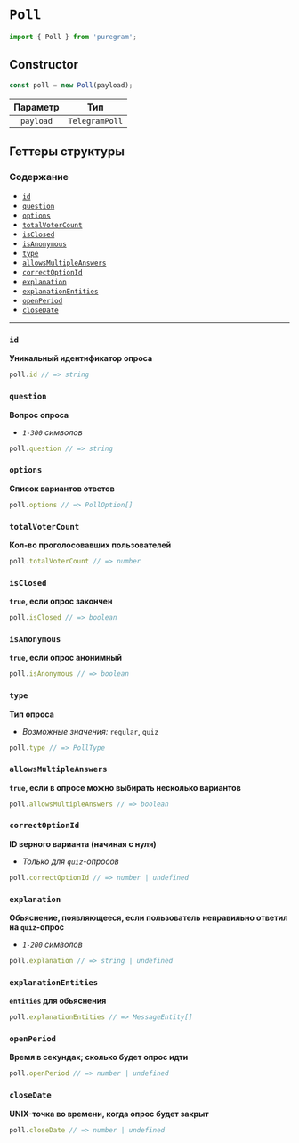 # `Poll`

```ts
import { Poll } from 'puregram';
```

## Constructor

```ts
const poll = new Poll(payload);
```

| Параметр  |      Тип       |
| :-------: | :------------: |
| `payload` | `TelegramPoll` |

## Геттеры структуры

### Содержание

* [`id`](#id)
* [`question`](#question)
* [`options`](#options)
* [`totalVoterCount`](#totalvotercount)
* [`isClosed`](#isclosed)
* [`isAnonymous`](#isanonymous)
* [`type`](#type)
* [`allowsMultipleAnswers`](#allowsmultipleanswers)
* [`correctOptionId`](#correctoptionid)
* [`explanation`](#explanation)
* [`explanationEntities`](#explanationentities)
* [`openPeriod`](#openperiod)
* [`closeDate`](#closedate)

---

### `id`

**Уникальный идентификатор опроса**

```ts
poll.id // => string
```

### `question`

**Вопрос опроса**

* _`1-300` символов_

```ts
poll.question // => string
```

### `options`

**Список вариантов ответов**

```ts
poll.options // => PollOption[]
```

### `totalVoterCount`

**Кол-во проголосовавших пользователей**

```ts
poll.totalVoterCount // => number
```

### `isClosed`

**`true`, если опрос закончен**

```ts
poll.isClosed // => boolean
```

### `isAnonymous`

**`true`, если опрос анонимный**

```ts
poll.isAnonymous // => boolean
```

### `type`

**Тип опроса**

* _Возможные значения:_ `regular`, `quiz`

```ts
poll.type // => PollType
```

### `allowsMultipleAnswers`

**`true`, если в опросе можно выбирать несколько вариантов**

```ts
poll.allowsMultipleAnswers // => boolean
```

### `correctOptionId`

**ID верного варианта (начиная с нуля)**

* _Только для `quiz`-опросов_

```ts
poll.correctOptionId // => number | undefined
```

### `explanation`

**Обьяснение, появляющееся, если пользователь неправильно ответил на `quiz`-опрос**

* _`1-200` символов_

```ts
poll.explanation // => string | undefined
```

### `explanationEntities`

**`entities` для обьяснения**

```ts
poll.explanationEntities // => MessageEntity[]
```

### `openPeriod`

**Время в секундах; сколько будет опрос идти**

```ts
poll.openPeriod // => number | undefined
```

### `closeDate`

**UNIX-точка во времени, когда опрос будет закрыт**

```ts
poll.closeDate // => number | undefined
```